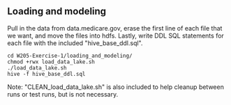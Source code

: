## Loading and modeling
Pull in the data from data.medicare.gov, erase the first line of each file that we want, and move the files into hdfs. Lastly, write DDL SQL statements for each file with the included "hive_base_ddl.sql".
```
cd W205-Exercise-1/loading_and_modeling/
chmod +rwx load_data_lake.sh
./load_data_lake.sh
hive -f hive_base_ddl.sql
```

Note: "CLEAN_load_data_lake.sh" is also included to help cleanup between runs or test runs, but is not necessary.
